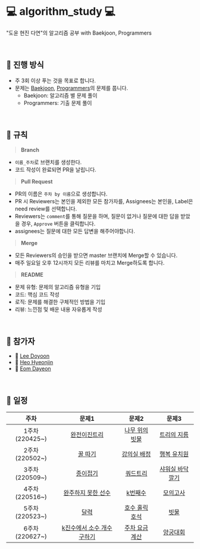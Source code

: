 
# 💻 algorithm_study 💻

"도윤 현진 다연"의 알고리즘 공부 with Baekjoon, Programmers

<br>

## 📌 진행 방식
- 주 3회 이상 푸는 것을 목표로 합니다.
- 문제는 [Baekjoon](https://www.acmicpc.net/), [Programmers](https://programmers.co.kr/)의 문제를 풉니다.
	- Baekjoon: 알고리즘 별 문제 풀이
	- Programmers: 기출 문제 풀이
	
<br>


## 📣 규칙
> **Branch**
- `이름_주차`로 브랜치를 생성한다.
- 코드 작성이 완료되면 PR을 날립니다.
> **Pull Request**
- PR의 이름은 `주차 by 이름`으로 생성합니다.
- PR 시 Reviewers는 본인을 제외한 모든 참가자를, Assignees는 본인을, Label은 need review를 선택합니다.
- Reviewers는 `comment`를 통해 질문을 하며, 질문이 없거나 질문에 대한 답을 받았을 경우, `Approve` 버튼을 클릭합니다.
- assignees는 질문에 대한 모든 답변을 해주어야합니다.
> **Merge**
- 모든 Reviewers의 승인을 받으면 master 브랜치에 Merge할 수 있습니다.
- 매주 일요일 오후 12시까지 모든 리뷰를 마치고 Merge하도록 합니다.
> **README**
- 문제 유형: 문제의 알고리즘 유형을 기입
- 코드: 핵심 코드 작성
- 로직: 문제를 해결한 구체적인 방법을 기입
- 리뷰: 느낀점 및 배운 내용 자유롭게 작성

<br>

## 🙋 참가자
- 🐰 [Lee Doyoon](https://github.com/idoburnish)
- 🐬 [Heo Hyeonjin](https://github.com/heohyeonjin)
- 🐤 [Eom Dayeon](https://github.com/eomdayeon)

<br>

## 📅 일정

|주차|문제1|문제2|문제3|
|:-----:|:-----:|:-----:|:-----:|
|1주차(220425~)|[완전이진트리](https://www.acmicpc.net/problem/9934)|[나무 위의 빗물](https://www.acmicpc.net/problem/17073)|[트리의 지름](https://www.acmicpc.net/problem/1967)|
|2주차(220502~)|[꿀 따기](https://www.acmicpc.net/problem/21758)|[강의실 배정](https://www.acmicpc.net/problem/11000)|[행복 유치원](https://www.acmicpc.net/problem/13164)|
|3주차(220509~)|[종이접기](https://www.acmicpc.net/problem/1802)|[쿼드트리](https://www.acmicpc.net/problem/1992)|[샤워실 바닥깔기](https://www.acmicpc.net/problem/14600)|
|4주차(220516~)|[완주하지 못한 선수](https://programmers.co.kr/learn/courses/30/lessons/42576)|[k번째수](https://programmers.co.kr/learn/courses/30/lessons/42748)|[모의고사](https://programmers.co.kr/learn/courses/30/lessons/42840)|
|5주차(220523~)|[달력](https://www.acmicpc.net/problem/20207)|[호수 홀릭 호석](https://www.acmicpc.net/problem/20164)|[빗물](https://www.acmicpc.net/problem/14719)|
|6주차(220627~)|[k진수에서 소수 개수 구하기](https://programmers.co.kr/learn/courses/30/lessons/92335)|[주차 요금 계산](https://programmers.co.kr/learn/courses/30/lessons/92341)|[양궁대회](https://programmers.co.kr/learn/courses/30/lessons/92342)|

